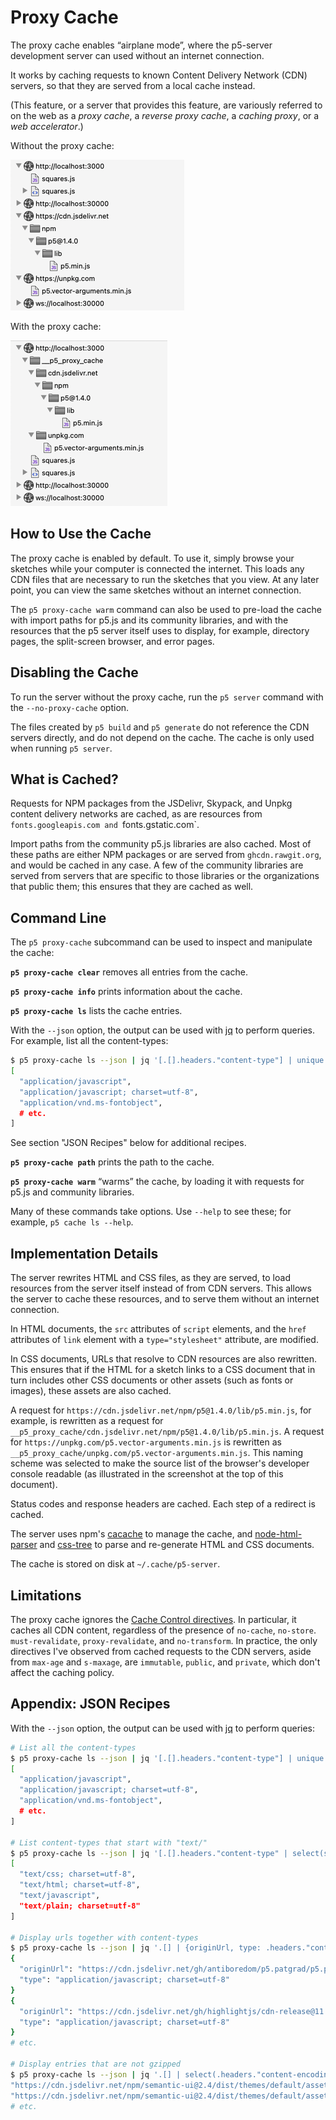 # Proxy Cache

The proxy cache enables “airplane mode”, where the p5-server development server
can used without an internet connection.

It works by caching requests to known Content Delivery Network (CDN) servers, so
that they are served from a local cache instead.

(This feature, or a server that provides this feature, are variously referred to
on the web as a *proxy cache*, a *reverse proxy cache*, a *caching proxy*, or a
*web accelerator*.)

Without the proxy cache:

![Developer console source list, without the proxy cache](without-proxy-cache.png)

With the proxy cache:

![Developer console source list, with the proxy cache](with-proxy-cache.png)

## How to Use the Cache

The proxy cache is enabled by default. To use it, simply browse your sketches
while your computer is connected the internet. This loads any CDN files that are
necessary to run the sketches that you view. At any later point, you can view
the same sketches without an internet connection.

The `p5 proxy-cache warm` command can also be used to pre-load the cache with
import paths for p5.js and its community libraries, and with the resources that
the p5 server itself uses to display, for example, directory pages, the
split-screen browser, and error pages.

## Disabling the Cache

To run the server without the proxy cache, run the `p5 server` command with the
`--no-proxy-cache` option.

The files created by `p5 build` and `p5 generate` do not reference the CDN
servers directly, and do not depend on the cache. The cache is only used when
running `p5 server`.

## What is Cached?

Requests for NPM packages from the JSDelivr, Skypack, and Unpkg content delivery
networks are cached, as are resources from `fonts.googleapis.com and
`fonts.gstatic.com`.

Import paths from the community p5.js libraries are also cached. Most of these
paths are either NPM packages or are served from `ghcdn.rawgit.org`, and would
be cached in any case. A few of the community libraries are served from servers
that are specific to those libraries or the organizations that public them; this
ensures that they are cached as well.

## Command Line

The `p5 proxy-cache` subcommand can be used to inspect and manipulate the cache:

**`p5 proxy-cache clear`** removes all entries from the cache.

**`p5 proxy-cache info`** prints information about the cache.

**`p5 proxy-cache ls`** lists the cache entries.

With the `--json` option, the output can be used with
[jq](https://stedolan.github.io/jq/) to perform queries. For example, list all
the content-types:

```sh
$ p5 proxy-cache ls --json | jq '[.[].headers."content-type"] | unique'
[
  "application/javascript",
  "application/javascript; charset=utf-8",
  "application/vnd.ms-fontobject",
  # etc.
]
```

See section "JSON Recipes" below for additional recipes.

**`p5 proxy-cache path`** prints the path to the cache.

**`p5 proxy-cache warm`** “warms” the cache, by loading it with requests for
p5.js and community libraries.

Many of these commands take options. Use `--help` to see these; for example, `p5
cache ls --help`.

## Implementation Details

The server rewrites HTML and CSS files, as they are served, to load resources
from the server itself instead of from CDN servers. This allows the server to
cache these resources, and to serve them without an internet connection.

In HTML documents, the `src` attributes of `script` elements, and the `href`
attributes of `link` element with a `type="stylesheet"` attribute, are modified.

In CSS documents, URLs that resolve to CDN resources are also rewritten. This
ensures that if the HTML for a sketch links to a CSS document that in turn
includes other CSS documents or other assets (such as fonts or images), these
assets are also cached.

A request for `https://cdn.jsdelivr.net/npm/p5@1.4.0/lib/p5.min.js`, for
example, is rewritten as a request for
`__p5_proxy_cache/cdn.jsdelivr.net/npm/p5@1.4.0/lib/p5.min.js`. A request for
`https://unpkg.com/p5.vector-arguments.min.js` is rewritten as
`__p5_proxy_cache/unpkg.com/p5.vector-arguments.min.js`. This naming scheme was
selected to make the source list of the browser's developer console readable (as
illustrated in the screenshot at the top of this document).

Status codes and response headers are cached. Each step of a redirect is cached.

The server uses npm's [cacache](https://github.com/npm/cacache) to manage the
cache, and [node-html-parser](https://github.com/taoqf/node-fast-html-parser)
and [css-tree](https://github.com/csstree/csstree) to parse and re-generate HTML
and CSS documents.

The cache is stored on disk at `~/.cache/p5-server`.

## Limitations

The proxy cache ignores the [Cache Control
directives](https://developer.mozilla.org/en-US/docs/Web/HTTP/Headers/Cache-Control).
In particular, it caches all CDN content, regardless of the presence of
`no-cache`, `no-store`. `must-revalidate`, `proxy-revalidate`, and
`no-transform`. In practice, the only directives I've observed from cached
requests to the CDN servers, aside from `max-age` and `s-maxage`, are
`immutable`, `public`, and `private`, which don't affect the caching policy.

## Appendix: JSON Recipes

With the `--json` option, the output can be used with
[jq](https://stedolan.github.io/jq/) to perform queries:

```sh
# List all the content-types
$ p5 proxy-cache ls --json | jq '[.[].headers."content-type"] | unique'
[
  "application/javascript",
  "application/javascript; charset=utf-8",
  "application/vnd.ms-fontobject",
  # etc.
]

# List content-types that start with "text/"
$ p5 proxy-cache ls --json | jq '[.[].headers."content-type" | select(startswith("text/"))] | unique'
[
  "text/css; charset=utf-8",
  "text/html; charset=utf-8",
  "text/javascript",
  "text/plain; charset=utf-8"
]

# Display urls together with content-types
$ p5 proxy-cache ls --json | jq '.[] | {originUrl, type: .headers."content-type"}'
{
  "originUrl": "https://cdn.jsdelivr.net/gh/antiboredom/p5.patgrad/p5.patgrad.min.js",
  "type": "application/javascript; charset=utf-8"
}
{
  "originUrl": "https://cdn.jsdelivr.net/gh/highlightjs/cdn-release@11.2.0/build/highlight.min.js",
  "type": "application/javascript; charset=utf-8"
}
# etc.

# Display entries that are not gzipped
$ p5 proxy-cache ls --json | jq '.[] | select(.headers."content-encoding" != "gzip").originUrl'
"https://cdn.jsdelivr.net/npm/semantic-ui@2.4/dist/themes/default/assets/fonts/brand-icons.woff"
"https://cdn.jsdelivr.net/npm/semantic-ui@2.4/dist/themes/default/assets/fonts/brand-icons.woff2"
# etc.
```
